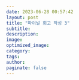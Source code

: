 ```yaml
---
date: 2023-06-28 00:57:42
layout: post
title: "파이널 회고 작성 3"
subtitle:
description:
image:
optimized_image:
category:
tags:
author:
paginate: false
---
```

